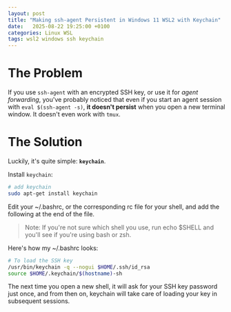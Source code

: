 ```yaml
---
layout: post
title: "Making ssh-agent Persistent in Windows 11 WSL2 with Keychain"
date:   2025-08-22 19:25:00 +0100
categories: Linux WSL
tags: wsl2 windows ssh keychain
---
```


# The Problem

If you use `ssh-agent` with an encrypted SSH key, or use it for *agent forwarding*, you've probably noticed that even if you start an agent session with `eval $(ssh-agent -s)`, **it doesn't persist** when you open a new terminal window. It doesn't even work with `tmux`.

# The Solution

Luckily, it's quite simple: **`keychain`**.

Install `keychain`:

```bash
# add keychain
sudo apt-get install keychain
```

Edit your ~/.bashrc, or the corresponding rc file for your shell, and add the following at the end of the file.

> Note: If you're not sure which shell you use, run echo $SHELL and you'll see if you're using bash or zsh.

Here's how my ~/.bashrc looks:

```bash
# To load the SSH key
/usr/bin/keychain -q --nogui $HOME/.ssh/id_rsa
source $HOME/.keychain/$(hostname)-sh
```

The next time you open a new shell, it will ask for your SSH key password just once, and from then on, keychain will take care of loading your key in subsequent sessions.
